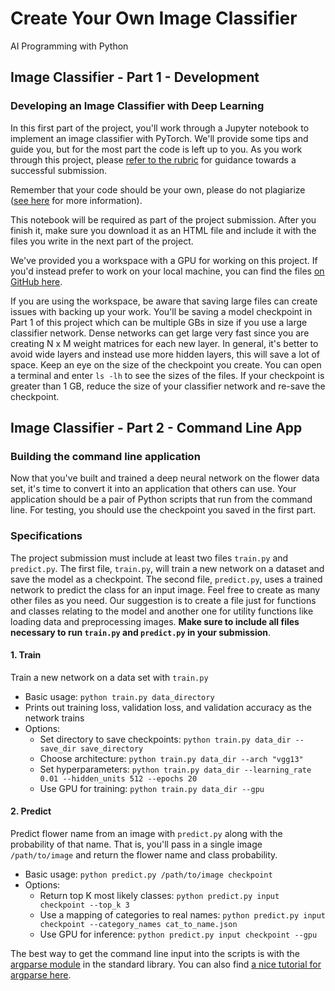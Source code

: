 # Create Your Own Image Classifier
AI Programming with Python

## Image Classifier - Part 1 - Development

### Developing an Image Classifier with Deep Learning
In this first part of the project, you'll work through a Jupyter notebook to implement an image classifier with PyTorch. We'll provide some tips and guide you, but for the most part the code is left up to you. As you work through this project, please <u>[refer to the rubric](https://learn.udacity.com/rubric/1663)</u> for guidance towards a successful submission.

Remember that your code should be your own, please do not plagiarize (<u>[see here](https://udacity.zendesk.com/hc/en-us/articles/360001451091-What-is-plagiarism-)</u> for more information).

This notebook will be required as part of the project submission. After you finish it, make sure you download it as an HTML file and include it with the files you write in the next part of the project.

We've provided you a workspace with a GPU for working on this project. If you'd instead prefer to work on your local machine, you can find the files <u>[on GitHub here](https://github.com/udacity/aipnd-project)</u>.

If you are using the workspace, be aware that saving large files can create issues with backing up your work. You'll be saving a model checkpoint in Part 1 of this project which can be multiple GBs in size if you use a large classifier network. Dense networks can get large very fast since you are creating N x M weight matrices for each new layer. In general, it's better to avoid wide layers and instead use more hidden layers, this will save a lot of space. Keep an eye on the size of the checkpoint you create. You can open a terminal and enter `ls -lh` to see the sizes of the files. If your checkpoint is greater than 1 GB, reduce the size of your classifier network and re-save the checkpoint.

## Image Classifier - Part 2 - Command Line App

### Building the command line application
Now that you've built and trained a deep neural network on the flower data set, it's time to convert it into an application that others can use. Your application should be a pair of Python scripts that run from the command line. For testing, you should use the checkpoint you saved in the first part.

### Specifications
The project submission must include at least two files `train.py` and `predict.py`. The first file, `train.py`, will train a new network on a dataset and save the model as a checkpoint. The second file, `predict.py`, uses a trained network to predict the class for an input image. Feel free to create as many other files as you need. Our suggestion is to create a file just for functions and classes relating to the model and another one for utility functions like loading data and preprocessing images. **Make sure to include all files necessary to run `train.py` and `predict.py` in your submission**.

#### 1. Train
Train a new network on a data set with `train.py`

- Basic usage: `python train.py data_directory`
- Prints out training loss, validation loss, and validation accuracy as the network trains
- Options:
    - Set directory to save checkpoints: `python train.py data_dir --save_dir save_directory`
    - Choose architecture: `python train.py data_dir --arch "vgg13"`
    - Set hyperparameters: `python train.py data_dir --learning_rate 0.01 --hidden_units 512 --epochs 20`
    - Use GPU for training: `python train.py data_dir --gpu`

#### 2. Predict
Predict flower name from an image with `predict.py` along with the probability of that name. That is, you'll pass in a single image `/path/to/image` and return the flower name and class probability.

- Basic usage: `python predict.py /path/to/image checkpoint`
- Options:
    - Return top K most likely classes: `python predict.py input checkpoint --top_k 3` 
    - Use a mapping of categories to real names: `python predict.py input checkpoint --category_names cat_to_name.json`
    - Use GPU for inference: `python predict.py input checkpoint --gpu`

The best way to get the command line input into the scripts is with the <u>[argparse module](https://docs.python.org/3/library/argparse.html)</u> in the standard library. You can also find <u>[a nice tutorial for argparse here](https://pymotw.com/3/argparse/)</u>.
